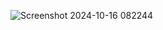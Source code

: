 ![Screenshot 2024-10-16 082244](https://github.com/user-attachments/assets/4aa4ff5b-bb47-45dc-bfc8-a2c952e81db3)
